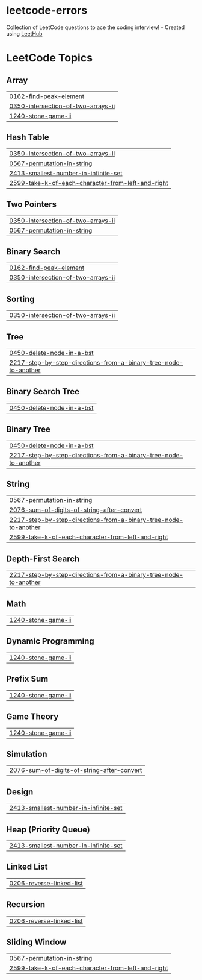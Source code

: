 # leetcode-errors
Collection of LeetCode questions to ace the coding interview! - Created using [LeetHub](https://github.com/QasimWani/LeetHub)

<!---LeetCode Topics Start-->
# LeetCode Topics
## Array
|  |
| ------- |
| [0162-find-peak-element](https://github.com/Ashish-242/leetcode-errors/tree/master/0162-find-peak-element) |
| [0350-intersection-of-two-arrays-ii](https://github.com/Ashish-242/leetcode-errors/tree/master/0350-intersection-of-two-arrays-ii) |
| [1240-stone-game-ii](https://github.com/Ashish-242/leetcode-errors/tree/master/1240-stone-game-ii) |
## Hash Table
|  |
| ------- |
| [0350-intersection-of-two-arrays-ii](https://github.com/Ashish-242/leetcode-errors/tree/master/0350-intersection-of-two-arrays-ii) |
| [0567-permutation-in-string](https://github.com/Ashish-242/leetcode-errors/tree/master/0567-permutation-in-string) |
| [2413-smallest-number-in-infinite-set](https://github.com/Ashish-242/leetcode-errors/tree/master/2413-smallest-number-in-infinite-set) |
| [2599-take-k-of-each-character-from-left-and-right](https://github.com/Ashish-242/leetcode-errors/tree/master/2599-take-k-of-each-character-from-left-and-right) |
## Two Pointers
|  |
| ------- |
| [0350-intersection-of-two-arrays-ii](https://github.com/Ashish-242/leetcode-errors/tree/master/0350-intersection-of-two-arrays-ii) |
| [0567-permutation-in-string](https://github.com/Ashish-242/leetcode-errors/tree/master/0567-permutation-in-string) |
## Binary Search
|  |
| ------- |
| [0162-find-peak-element](https://github.com/Ashish-242/leetcode-errors/tree/master/0162-find-peak-element) |
| [0350-intersection-of-two-arrays-ii](https://github.com/Ashish-242/leetcode-errors/tree/master/0350-intersection-of-two-arrays-ii) |
## Sorting
|  |
| ------- |
| [0350-intersection-of-two-arrays-ii](https://github.com/Ashish-242/leetcode-errors/tree/master/0350-intersection-of-two-arrays-ii) |
## Tree
|  |
| ------- |
| [0450-delete-node-in-a-bst](https://github.com/Ashish-242/leetcode-errors/tree/master/0450-delete-node-in-a-bst) |
| [2217-step-by-step-directions-from-a-binary-tree-node-to-another](https://github.com/Ashish-242/leetcode-errors/tree/master/2217-step-by-step-directions-from-a-binary-tree-node-to-another) |
## Binary Search Tree
|  |
| ------- |
| [0450-delete-node-in-a-bst](https://github.com/Ashish-242/leetcode-errors/tree/master/0450-delete-node-in-a-bst) |
## Binary Tree
|  |
| ------- |
| [0450-delete-node-in-a-bst](https://github.com/Ashish-242/leetcode-errors/tree/master/0450-delete-node-in-a-bst) |
| [2217-step-by-step-directions-from-a-binary-tree-node-to-another](https://github.com/Ashish-242/leetcode-errors/tree/master/2217-step-by-step-directions-from-a-binary-tree-node-to-another) |
## String
|  |
| ------- |
| [0567-permutation-in-string](https://github.com/Ashish-242/leetcode-errors/tree/master/0567-permutation-in-string) |
| [2076-sum-of-digits-of-string-after-convert](https://github.com/Ashish-242/leetcode-errors/tree/master/2076-sum-of-digits-of-string-after-convert) |
| [2217-step-by-step-directions-from-a-binary-tree-node-to-another](https://github.com/Ashish-242/leetcode-errors/tree/master/2217-step-by-step-directions-from-a-binary-tree-node-to-another) |
| [2599-take-k-of-each-character-from-left-and-right](https://github.com/Ashish-242/leetcode-errors/tree/master/2599-take-k-of-each-character-from-left-and-right) |
## Depth-First Search
|  |
| ------- |
| [2217-step-by-step-directions-from-a-binary-tree-node-to-another](https://github.com/Ashish-242/leetcode-errors/tree/master/2217-step-by-step-directions-from-a-binary-tree-node-to-another) |
## Math
|  |
| ------- |
| [1240-stone-game-ii](https://github.com/Ashish-242/leetcode-errors/tree/master/1240-stone-game-ii) |
## Dynamic Programming
|  |
| ------- |
| [1240-stone-game-ii](https://github.com/Ashish-242/leetcode-errors/tree/master/1240-stone-game-ii) |
## Prefix Sum
|  |
| ------- |
| [1240-stone-game-ii](https://github.com/Ashish-242/leetcode-errors/tree/master/1240-stone-game-ii) |
## Game Theory
|  |
| ------- |
| [1240-stone-game-ii](https://github.com/Ashish-242/leetcode-errors/tree/master/1240-stone-game-ii) |
## Simulation
|  |
| ------- |
| [2076-sum-of-digits-of-string-after-convert](https://github.com/Ashish-242/leetcode-errors/tree/master/2076-sum-of-digits-of-string-after-convert) |
## Design
|  |
| ------- |
| [2413-smallest-number-in-infinite-set](https://github.com/Ashish-242/leetcode-errors/tree/master/2413-smallest-number-in-infinite-set) |
## Heap (Priority Queue)
|  |
| ------- |
| [2413-smallest-number-in-infinite-set](https://github.com/Ashish-242/leetcode-errors/tree/master/2413-smallest-number-in-infinite-set) |
## Linked List
|  |
| ------- |
| [0206-reverse-linked-list](https://github.com/Ashish-242/leetcode-errors/tree/master/0206-reverse-linked-list) |
## Recursion
|  |
| ------- |
| [0206-reverse-linked-list](https://github.com/Ashish-242/leetcode-errors/tree/master/0206-reverse-linked-list) |
## Sliding Window
|  |
| ------- |
| [0567-permutation-in-string](https://github.com/Ashish-242/leetcode-errors/tree/master/0567-permutation-in-string) |
| [2599-take-k-of-each-character-from-left-and-right](https://github.com/Ashish-242/leetcode-errors/tree/master/2599-take-k-of-each-character-from-left-and-right) |
<!---LeetCode Topics End-->
